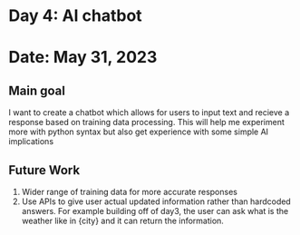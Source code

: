 # Day 4: AI chatbot 

# Date: May 31, 2023

## Main goal 
I want to create a chatbot which allows for users to input text and recieve a response based on training data processing. This will help me experiment more with python syntax but also get experience with some simple AI implications

## Future Work
1. Wider range of training data for more accurate responses
2. Use APIs to give user actual updated information rather than hardcoded answers. For example building off of day3, the user can ask what is the weather like in {city} and it can return the information. 